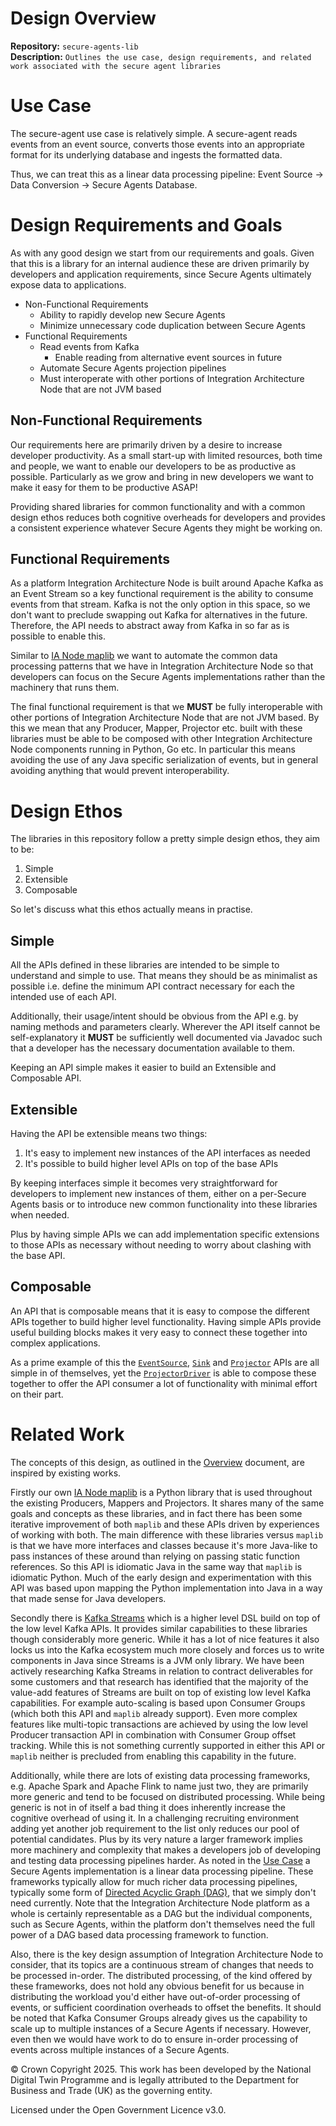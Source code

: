 # Design Overview
**Repository:** `secure-agents-lib`  
**Description:** `Outlines the use case, design requirements, and related work associated with the secure agent libraries`
<!-- SPDX-License-Identifier: OGL-UK-3.0 -->

# Use Case
The secure-agent use case is relatively simple. A secure-agent reads events from an event source, converts those events
into an appropriate format for its underlying database and ingests the formatted data.

Thus, we can treat this as a linear data processing pipeline: Event Source -> Data Conversion -> Secure Agents
Database.

# Design Requirements and Goals
As with any good design we start from our requirements and goals. Given that this is a library for an internal audience
these are driven primarily by developers and application requirements, since Secure Agents ultimately expose data to
applications.

- Non-Functional Requirements
    - Ability to rapidly develop new Secure Agents
    - Minimize unnecessary code duplication between Secure Agents
- Functional Requirements
    - Read events from Kafka
        - Enable reading from alternative event sources in future
    - Automate Secure Agents projection pipelines
    - Must interoperate with other portions of Integration Architecture Node  that are not JVM based

## Non-Functional Requirements
Our requirements here are primarily driven by a desire to increase developer productivity. As a small start-up with
limited resources, both time and people, we want to enable our developers to be as productive as possible. Particularly
as we grow and bring in new developers we want to make it easy for them to be productive ASAP!

Providing shared libraries for common functionality and with a common design ethos reduces both cognitive overheads
for developers and provides a consistent experience whatever Secure Agents they might be working on.

## Functional Requirements
As a platform Integration Architecture Node  is built around Apache Kafka as an Event Stream so a key functional requirement is the
ability to consume events from that stream. Kafka is not the only option in this space, so we don't want to preclude
swapping out Kafka for alternatives in the future. Therefore, the API needs to abstract away from Kafka in so far as is
possible to enable this.

Similar to [IA Node maplib][1] we want to automate the common data processing patterns that we have in Integration Architecture Node  so
that developers can focus on the Secure Agents implementations rather than the machinery that runs them.

The final functional requirement is that we **MUST** be fully interoperable with other portions of Integration Architecture Node  that
are not JVM based. By this we mean that any Producer, Mapper, Projector etc. built with these libraries must be able to
be composed with other Integration Architecture Node  components running in Python, Go etc. In particular this means avoiding the use of any Java specific serialization of events, but in general avoiding anything that would prevent interoperability.

# Design Ethos
The libraries in this repository follow a pretty simple design ethos, they aim to be:

1. Simple
2. Extensible
3. Composable

So let's discuss what this ethos actually means in practise.

## Simple
All the APIs defined in these libraries are intended to be simple to understand and simple to use. That means they
should be as minimalist as possible i.e. define the minimum API contract necessary for each the intended use of each
API.

Additionally, their usage/intent should be obvious from the API e.g. by naming methods and parameters clearly. Wherever
the API itself cannot be self-explanatory it **MUST** be sufficiently well documented via Javadoc such that a developer
has the necessary documentation available to them.

Keeping an API simple makes it easier to build an Extensible and Composable API.

## Extensible
Having the API be extensible means two things:

1. It's easy to implement new instances of the API interfaces as needed
2. It's possible to build higher level APIs on top of the base APIs

By keeping interfaces simple it becomes very straightforward for developers to implement new instances of them, either
on a per-Secure Agents basis or to introduce new common functionality into these libraries when needed.

Plus by having simple APIs we can add implementation specific extensions to those APIs as necessary without needing to
worry about clashing with the base API.

## Composable
An API that is composable means that it is easy to compose the different APIs together to build higher level
functionality. Having simple APIs provide useful building blocks makes it very easy to connect these together into
complex applications.

As a prime example of this the [`EventSource`](event-sources/index.md), [`Sink`](sinks/index.md) and
[`Projector`](projection/index.md) APIs are all simple in of themselves, yet the
[`ProjectorDriver`](projection/driver.md) is able to compose these together to offer the API consumer a lot of
functionality with minimal effort on their part.

# Related Work
The concepts of this design, as outlined in the [Overview](index.md) document, are inspired by existing works.

Firstly our own [IA Node maplib][1] is a Python library that is used throughout the existing Producers, Mappers and
Projectors. It shares many of the same goals and concepts as these libraries, and in fact there has been some iterative
improvement of both `maplib` and these APIs driven by experiences of working with both. The main difference with these
libraries versus `maplib` is that we have more interfaces and classes because it's more Java-like to pass instances of
these around than relying on passing static function references. So this API is idiomatic Java in the same way that
`maplib` is idiomatic Python. Much of the early design and experimentation with this API was based upon mapping the
Python implementation into Java in a way that made sense for Java developers.

Secondly there is [Kafka Streams][2] which is a higher level DSL build on top of the low level Kafka APIs. It provides
similar capabilities to these libraries though considerably more generic. While it has a lot of nice features it also
locks us into the Kafka ecosystem much more closely and forces us to write components in Java since Streams is a JVM
only library. We have been actively researching Kafka Streams in relation to contract deliverables for some customers
and that research has identified that the majority of the value-add features of Streams are built on top of existing low
level Kafka capabilities. For example auto-scaling is based upon Consumer Groups (which both this API and `maplib`
already support). Even more complex features like multi-topic transactions are achieved by using the low level Producer
transaction API in combination with Consumer Group offset tracking. While this is not something currently supported in
either this API or `maplib` neither is precluded from enabling this capability in the future.

Additionally, while there are lots of existing data processing frameworks, e.g. Apache Spark and Apache Flink to name
just two, they are primarily more generic and tend to be focused on distributed processing. While being generic is not
in of itself a bad thing it does inherently increase the cognitive overhead of using it. In a challenging recruiting
environment adding yet another job requirement to the list only reduces our pool of potential candidates. Plus by its
very nature a larger framework implies more machinery and complexity that makes a developers job of developing and
testing data processing pipelines harder. As noted in the [Use Case](#use-case) a Secure Agents implementation is a linear
data processing pipeline. These frameworks typically allow for much richer data processing pipelines, typically some
form of [Directed Acyclic Graph (DAG)][3], that we simply don't need currently. Note that the Integration Architecture Node  platform as a whole is certainly representable as a DAG but the individual components, such as Secure Agents, within the platform don't themselves need the full power of a DAG based data processing framework to function.

Also, there is the key design assumption of Integration Architecture Node  to consider, that its topics are a continuous stream of changes that needs to be processed in-order. The distributed processing, of the kind offered by these frameworks, does not hold any obvious benefit for us because in distributing the workload you'd either have out-of-order processing of events, or sufficient coordination overheads to offset the benefits. It should be noted that Kafka Consumer Groups already gives us the capability to scale up to multiple instances of a Secure Agents if necessary. However, even then we would have work to do to ensure in-order processing of events across multiple instances of a Secure Agents.


[1]: https://github.com/National-Digital-Twin/map-lib

[2]: https://kafka.apache.org/documentation/streams/

[3]: https://hazelcast.com/glossary/directed-acyclic-graph/

© Crown Copyright 2025. This work has been developed by the National Digital Twin Programme and is legally attributed to the Department for Business and Trade (UK) as the
governing entity.

Licensed under the Open Government Licence v3.0.

